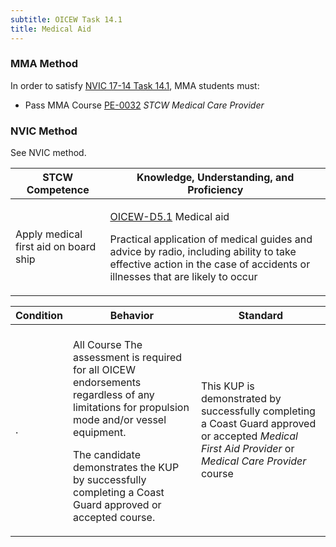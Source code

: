 ```yaml
---
subtitle: OICEW Task 14.1 
title: Medical Aid
---
```



### MMA Method

In order to satisfy  [NVIC 17-14  Task  14.1]({{site.baseurl}}/assets/images/nvic-17-14.pdf), MMA students must:

* Pass MMA Course [PE-0032]( {{site.baseurl}}/courses/PE-0032) *STCW Medical Care Provider*


### NVIC Method

<a onclick="togglevisibility('nvic_methods')" >See NVIC method.</a>

<div id='nvic_methods' class='hide'>

<table>
<thead>
<tr>
<th class='forty'> STCW Competence </th>
<th class='sixty'> Knowledge, Understanding, and Proficiency </th>
</tr>
</thead>




<tbody>
<tr><td markdown='1'>

Apply medical first aid on board ship

</td><td markdown='1'>

[OICEW-D5.1](../../tables/31.html#OICEW-D5.1) Medical aid 

Practical application of medical guides and advice by radio, including ability to take effective action in the case of accidents or illnesses that are likely to occur

</td></tr>


</tbody>
</table>


<table>
<thead>
<tr><th class='twenty'>  Condition </th><th class='twenty'> Behavior </th><th  class='sixty'>Standard </th></tr>
</thead>
<tbody >



<tr><td markdown='1'>

.

</td><td markdown='1'>


<br>

<div class="tooltip">All Course
<span class="tooltiptext">
The assessment is required for all OICEW endorsements regardless of any limitations for propulsion mode and/or vessel equipment.

The candidate demonstrates the KUP by successfully completing a Coast Guard approved or accepted course.
</span>
</div>


</td><td markdown='1'>

This KUP is demonstrated by successfully completing a Coast Guard approved or accepted *Medical First Aid Provider* or *Medical Care Provider* course

</td></tr>
</tbody>
</table>
</div>
